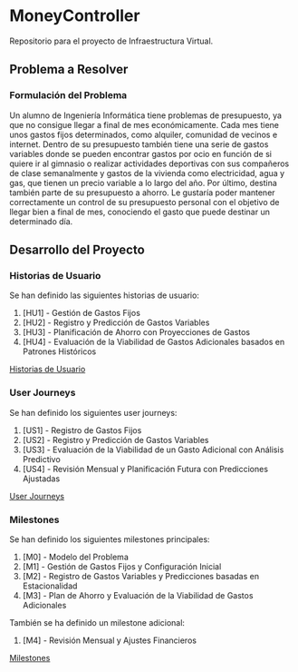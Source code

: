# MoneyController
Repositorio para el proyecto de Infraestructura Virtual.

## Problema a Resolver
### Formulación del Problema 
Un alumno de Ingeniería Informática tiene problemas de presupuesto, ya que no consigue llegar a final de mes económicamente. Cada mes tiene unos gastos fijos determinados, como alquiler, comunidad de vecinos e internet. Dentro de su presupuesto también tiene una serie de gastos variables donde se pueden encontrar gastos por ocio en función de si quiere ir al gimnasio o realizar actividades deportivas con sus compañeros de clase semanalmente y gastos de la vivienda como electricidad, agua y gas, que tienen un precio variable a lo largo del año. Por último, destina también parte de su presupuesto a ahorro. Le gustaría poder mantener correctamente un control de su presupuesto personal con el objetivo de llegar bien a final de mes, conociendo el gasto que puede destinar un determinado día. 

## Desarrollo del Proyecto
### Historias de Usuario
Se han definido las siguientes historias de usuario: 
1. [HU1] - Gestión de Gastos Fijos
2. [HU2] - Registro y Predicción de Gastos Variables
3. [HU3] - Planificación de Ahorro con Proyecciones de Gastos
4. [HU4] - Evaluación de la Viabilidad de Gastos Adicionales basados en Patrones Históricos

[Historias de Usuario](/docs/historias_usuario.md)  

### User Journeys
Se han definido los siguientes user journeys:
1. [US1] - Registro de Gastos Fijos
2. [US2] - Registro y Predicción de Gastos Variables
3. [US3] - Evaluación de la Viabilidad de un Gasto Adicional con Análisis Predictivo
4. [US4] - Revisión Mensual y Planificación Futura con Predicciones Ajustadas

[User Journeys](/docs/user_journeys.md)  

### Milestones
Se han definido los siguientes milestones principales:
1. [M0] - Modelo del Problema
2. [M1] - Gestión de Gastos Fijos y Configuración Inicial
3. [M2] - Registro de Gastos Variables y Predicciones basadas en Estacionalidad
4. [M3] - Plan de Ahorro y Evaluación de la Viabilidad de Gastos Adicionales

También se ha definido un milestone adicional:
1. [M4] - Revisión Mensual y Ajustes Financieros

[Milestones](/docs/milestones.md)  
